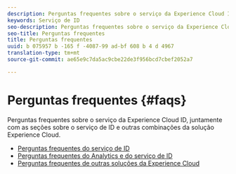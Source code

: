 ```yaml
---
description: Perguntas frequentes sobre o serviço da Experience Cloud ID, juntamente com as seções sobre o serviço de ID e outras combinações da solução Experience Cloud.
keywords: Serviço de ID
seo-description: Perguntas frequentes sobre o serviço da Experience Cloud ID, juntamente com as seções sobre o serviço de ID e outras combinações da solução Experience Cloud.
seo-title: Perguntas frequentes
title: Perguntas frequentes
uuid: b 075957 b -165 f -4087-99 ad-bf 608 b 4 d 4967
translation-type: tm+mt
source-git-commit: ae65e9c7da5ac9cbe22de3f956bcd7cbef2052a7

---
```



# Perguntas frequentes {#faqs}

Perguntas frequentes sobre o serviço da Experience Cloud ID, juntamente com as seções sobre o serviço de ID e outras combinações da solução Experience Cloud.

* [Perguntas frequentes do serviço de ID](mcvid-faq.md)
* [Perguntas frequentes do Analytics e do serviço de ID](mcvid-analytics-faq.md)
* [Perguntas frequentes de outras soluções da Experience Cloud](mcvid-other-faq.md)

